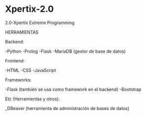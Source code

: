 # Xpertix-2.0
2.0-Xpertix Extreme Programming

HERRAMIENTAS 

Backend:

-Python
-Prolog
-Flask
-MariaDB (gestor de base de datos)

Frontend:

-HTML
-CSS
-JavaScript

Frameworks:

-Flask (también se usa como framework en el backend)
-Bootstrap

Etc (Herramientas y otros):

_DBeaver (herramienta de administración de bases de datos)